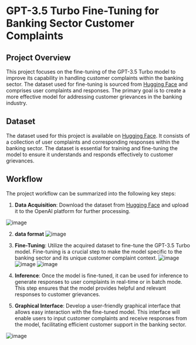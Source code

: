 # GPT-3.5 Turbo Fine-Tuning for Banking Sector Customer Complaints

## Project Overview

This project focuses on the fine-tuning of the GPT-3.5 Turbo model to improve its capability in handling customer complaints within the banking sector. The dataset used for fine-tuning is sourced from [Hugging Face](https://huggingface.co) and comprises user complaints and responses. The primary goal is to create a more effective model for addressing customer grievances in the banking industry.

## Dataset

The dataset used for this project is available on [Hugging Face](https://huggingface.co). It consists of a collection of user complaints and corresponding responses within the banking sector. The dataset is essential for training and fine-tuning the model to ensure it understands and responds effectively to customer grievances.

## Workflow

The project workflow can be summarized into the following key steps:

1. **Data Acquisition**: Download the dataset from [Hugging Face](https://huggingface.co) and upload it to the OpenAI platform for further processing.
   
![image](https://github.com/priyanthan07/Fine-tuning-GPT-3.5-turbo/assets/129021635/86527c11-eb89-4a8b-b592-b194ad11900e)

2. **data format**
   ![image](https://github.com/priyanthan07/Fine-tuning-GPT-3.5-turbo/assets/129021635/cb6ed8cd-8c35-4d30-a8cd-47f8b65dbf47)

3. **Fine-Tuning**:
   Utilize the acquired dataset to fine-tune the GPT-3.5 Turbo model. Fine-tuning is a crucial step to make the model specific to the banking sector and its unique customer complaint context.
   ![image](https://github.com/priyanthan07/Fine-tuning-GPT-3.5-turbo/assets/129021635/9a83d795-2738-4d8c-9687-3b7687488a67)
   ![image](https://github.com/priyanthan07/Fine-tuning-GPT-3.5-turbo/assets/129021635/48bba8cf-dafa-44e5-bbef-f58c9182fa95)
   ![image](https://github.com/priyanthan07/Fine-tuning-GPT-3.5-turbo/assets/129021635/b3690795-8cd2-4910-8234-636379f23ad7)




5. **Inference**: Once the model is fine-tuned, it can be used for inference to generate responses to user complaints in real-time or in batch mode. This step ensures that the model provides helpful and relevant responses to customer grievances.

6. **Graphical Interface**: Develop a user-friendly graphical interface that allows easy interaction with the fine-tuned model. This interface will enable users to input customer complaints and receive responses from the model, facilitating efficient customer support in the banking sector.

![image](https://github.com/priyanthan07/Fine-tuning-GPT-3.5-turbo/assets/129021635/c93e0686-887a-4487-bd88-3cb5ba9769c8)

